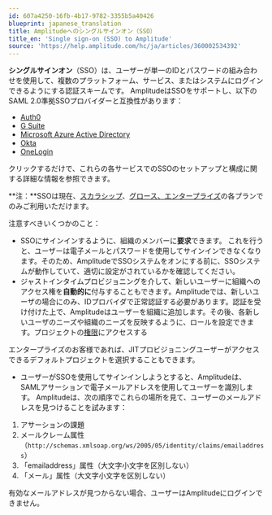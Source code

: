 ```yaml
---
id: 607a4250-16fb-4b17-9782-3355b5a40426
blueprint: japanese_translation
title: Amplitudeへのシングルサインオン（SSO）
title_en: 'Single sign-on (SSO) to Amplitude'
source: 'https://help.amplitude.com/hc/ja/articles/360002534392'
---
```

**シングルサインオン**（SSO）は、ユーザーが単一のIDとパスワードの組み合わせを使用して、複数のプラットフォーム、サービス、またはシステムにログインできるようにする認証スキームです。 AmplitudeはSSOをサポートし、以下のSAML 2.0準拠SSOプロバイダーと互換性があります：

* [Auth0](/docs/admin/single-sign-on/auth-0)
* [G Suite](/docs/admin/single-sign-on/g-suite)
* [Microsoft Azure Active Directory](/docs/admin/single-sign-on/azure-active-directory)
* [Okta](/docs/admin/single-sign-on/okta)
* [OneLogin](/docs/admin/single-sign-on/one-login)

クリックするだけで、これらの各サービスでのSSOのセットアップと構成に関する詳細な情報を参照できます。

**注：**SSOは現在、[スカラシップ](https://help.amplitude.com/hc/en-us/articles/360053028152)、[グロース、エンタープライズ](https://amplitude.com/pricing)の各プランでのみご利用いただけます。

注意すべきいくつかのこと：

* SSOにサインインするように、組織のメンバーに**要求**できます。 これを行うと、ユーザーは電子メールとパスワードを使用してサインインできなくなります。そのため、AmplitudeでSSOシステムをオンにする前に、SSOシステムが動作していて、適切に設定がされているかを確認してください。
* ジャストインタイムプロビジョニングを介して、新しいユーザーに組織へのアクセス権を**自動的に**付与することもできます。Amplitudeでは、新しいユーザの場合にのみ、IDプロバイダで正常認証する必要があります。認証を受け付けた上で、Amplitudeはユーザーを組織に追加します。その後、各新しいユーザのニーズや組織のニーズを反映するように、ロールを設定できます。プロジェクトの[権限](/docs/admin/account-management/user-roles-permissions)にアクセスする  
  
エンタープライズのお客様であれば、JITプロビジョニングユーザーがアクセスできるデフォルトプロジェクトを選択することもできます。
* ユーザーがSSOを使用してサインインしようとすると、Amplitudeは、SAMLアサーションで電子メールアドレスを使用してユーザーを識別します。 Amplitudeは、次の順序でこれらの場所を見て、ユーザーのメールアドレスを見つけることを試みます：

1. アサーションの課題
2. メールクレーム属性（`http://schemas.xmlsoap.org/ws/2005/05/identity/claims/emailaddress`）
3. 「emailaddress」属性（大文字小文字を区別しない）
4. 「メール」属性（大文字小文字を区別しない）

有効なメールアドレスが見つからない場合、ユーザーはAmplitudeにログインできません。
